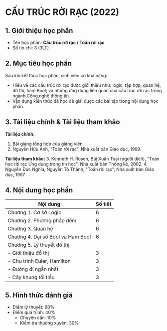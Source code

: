 # CẤU TRÚC RỜI RẠC (2022)


## 1. Giới thiệu học phần

* Tên học phần: **Cấu trúc rời rạc / Toán rời rạc**
* Số tín chỉ: 3 (3LT)


## 2. Mục tiêu học phần
Sau khi kết thúc học phần, sinh viên có khả năng:
* Hiểu về các cấu trúc rời rạc được giới thiệu như: logic, tập hợp, quan hệ, đồ thị, hàm Bool; và những ứng dụng liên quan của cấu trúc rời rạc trong ngành Công nghệ thông tin.
* Vận dụng kiến thức đã học để giải được các bài tập trong nội dung học phần.


## 3. Tài liệu chính & Tài liệu tham khảo

**Tài liệu chính:** 
1. Bài giảng tổng hợp của giảng viên.
2. Nguyễn Hữu Anh, "Toán rời rạc", Nhà xuất bản Giáo dục, 1999.

**Tài liệu tham khảo:** 
3. Kenneth H. Rosen, Bùi Xuân Toại (người dịch), "Toán học rời rạc Ứng dụng trong tin học", Nhà xuất bản Thống kê, 2002. 
4. Nguyễn Đức Nghĩa, Nguyễn Tô Thành, "Toán rời rạc", Nhà xuất bản Giáo dục, 1997. 


## 4. Nội dung học phần
| Nội dung                          	| Số tiết 	|
|-----------------------------------	|---------	|
| Chương 1. Cơ sở Logic             	| 6       	|
| Chương 2. Phương pháp đếm         	| 6       	|
| Chương 3. Quan hệ                 	| 6       	|
| Chương 4. Đại số Bool và Hàm Bool 	| 6       	|
| Chương 5. Lý thuyết đồ thị        	|         	|
| - Giới thiệu đồ thị               	| 3       	|
| - Chu trình Euler, Hamilton       	| 3       	|
| - Đường đi ngắn nhất              	| 3       	|
| - Cây khung tối tiểu              	| 3       	|

## 5. Hình thức đánh giá

* Điểm lý thuyết: 60%
* Điểm quá trình: 40%
  * Chuyên cần: 10%
  * Kiểm tra thường xuyên: 30%

